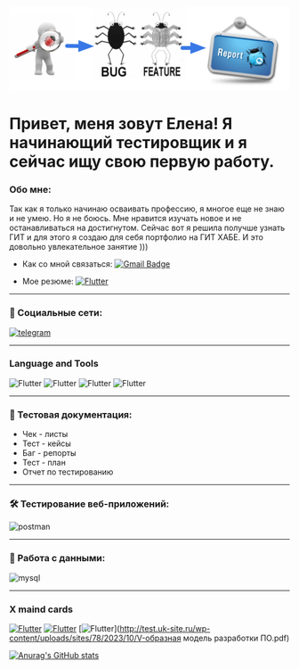 ![Header](https://github.com/alenachchekm/alenachchekm/blob/main/assets/74.png)


# Привет, меня зовут Елена! Я начинающий тестировщик и я сейчас ищу свою первую работу.


### Обо мне:

Так как я только начинаю осваивать профессию, я многое еще не знаю и не умею. Но я не боюсь. Мне нравится изучать новое и не останавливаться на достигнутом.
Сейчас вот я решила получше узнать ГИТ и для этого я создаю для себя портфолио на ГИТ ХАБЕ. И это довольно увлекательное занятие )))


- Как со мной связаться: [![Gmail Badge](https://img.shields.io/badge/-Gmail-red?style=for-the-badge&logo=Flutter&logoColor=47C5FB)](mailto:alenach2006@yandex.ru)


- Мое резюме: [![Flutter](https://img.shields.io/badge/-Резюме-red?style=for-the-badge&logo=appveyor&logoColor=F88C00)](https://drive.google.com/file/d/1HCLXdclK0yKAcPn-4Tz-OBY0cnSa7SBl/view?usp=sharing)



---
### 🤝 Социальные сети:

  <div id="badges">
     <a href="https://t.me/hellench_2023" target="_blank">
      <img src="https://cdn-icons-png.flaticon.com/512/2111/2111646.png" width="40" height="40" alt="telegram" />
    </a>
  </div>

  ---

### Language and Tools

![Flutter](https://img.shields.io/badge/-Jira-090909?style=for-the-badge&logo=jira&logoColor=47C5FB)
![Flutter](https://img.shields.io/badge/-Postman-090909?style=for-the-badge&logo=postman&logoColor=F88C00)
![Flutter](https://img.shields.io/badge/-Mysql-090909?style=for-the-badge&logo=mysql&logoColor=47C5FB)
![Flutter](https://img.shields.io/badge/-VS_Code-090909?style=for-the-badge&logo=&logoColor=0098FF)

---
### 📁 Тестовая документация:
- Чек - листы
- Тест - кейсы
- Баг - репорты
- Тест - план
- Отчет по тестированию
 
---

### 🛠 Тестирование веб-приложений:

<div>
   <img src="https://seeklogo.com/images/P/postman-logo-0087CA0D15-seeklogo.com.png" title="postman" alt="postman" width="40" height="40"/>&nbsp
 
</div>

---
### 💾 Работа с данными:

<div>
  <img src="https://cdn.jsdelivr.net/gh/devicons/devicon/icons/mysql/mysql-original.svg" title="mysql" alt="mysql" width="40" height="40"/>&nbsp
  
</div>

---

### X maind cards

[![Flutter](https://img.shields.io/badge/-Виды_тестирования-090909?style=for-the-badge&logo=appveyor&logoColor=F88C00)](https://github.com/alenachchekm/alenachchekm/blob/main/assets/ClassificTest.xmind)
[![Flutter](https://img.shields.io/badge/-Жизненный_цикл_ПО-090909?style=for-the-badge&logo=appveyor&logoColor=F88C00)](http://test.uk-site.ru/wp-content/uploads/sites/78/2023/10/Классификация-тестирования.pdf)
[![Flutter](https://img.shields.io/badge/-Жизненный_цикл_ПО-090909?style=for-the-badge&logo=appveyor&logoColor=F88C00)](http://test.uk-site.ru/wp-content/uploads/sites/78/2023/10/V-образная модель разработки ПО.pdf)




[![Anurag's GitHub stats](https://github-readme-stats.vercel.app/api?username=alenachchekm&show_icons=true)](https://github.com/anuraghazra/github-readme-stats)
